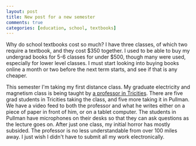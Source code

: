 ```yaml
---
layout: post
title: New post for a new semester
comments: true
categories: [education, school, textbooks]
---
```


Why do school textbooks cost so much?  I have three classes, of which two require a textbook, and they cost $350 together.  I used to be able to buy my undergrad books for 5-6 classes for under $500, though many were used, especially for lower level classes.  I must start looking into buying books online a month or two before the next term starts, and see if that is any cheaper.

This semester I'm taking my first distance class.  My graduate electricity and magnetism class is being taught by [a professor in Tricities](http://users.tricity.wsu.edu/~hudson/).  There are five grad students in Tricities taking the class, and five more taking it in Pullman.  We have a video feed to both the professor and what he writes either on a piece of paper in front of him, or on a tablet computer.  The students in Pullman have microphones on their desks so that they can ask questions as the lecture goes on.  After just one class, my initial horror has mostly subsided.  The professor is no less understandable from over 100 miles away.  I just wish I didn't have to submit all my work electronically.

